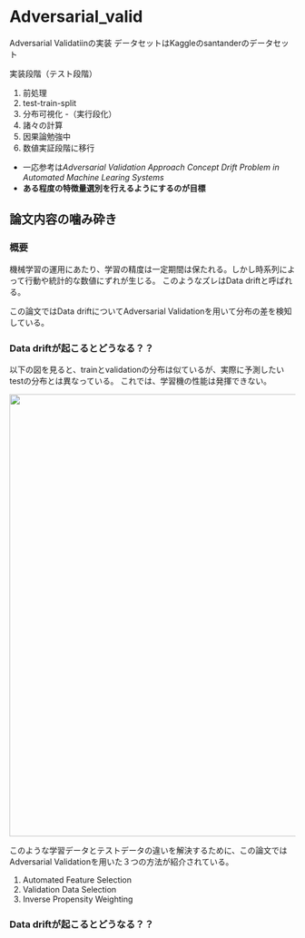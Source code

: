 # Adversarial_valid

Adversarial Validatiinの実装
データセットはKaggleのsantanderのデータセット

実装段階（テスト段階）

1. 前処理
2. test-train-split
3. 分布可視化 -（実行段化）
4. 諸々の計算
5. 因果論勉強中
6. 数値実証段階に移行

- 一応参考は*Adversarial Validation Approach Concept Drift Problem in Automated Machine Learing Systems*
- **ある程度の特徴量選別を行えるようにするのが目標**

## 論文内容の噛み砕き
### 概要
機械学習の運用にあたり、学習の精度は一定期間は保たれる。しかし時系列によって行動や統計的な数値にずれが生じる。
このようなズレはData driftと呼ばれる。

この論文ではData driftについてAdversarial Validationを用いて分布の差を検知している。

### Data driftが起こるとどうなる？？
以下の図を見ると、trainとvalidationの分布は似ているが、実際に予測したいtestの分布とは異なっている。
これでは、学習機の性能は発揮できない。

<div align="center">
<img src="https://github.com/TakumaTakami/Adversarial_valid/blob/images/img2.png" width="780px" class="imgs">
</div>

このような学習データとテストデータの違いを解決するために、この論文ではAdversarial Validationを用いた３つの方法が紹介されている。
1. Automated Feature Selection
2. Validation Data Selection
3. Inverse Propensity Weighting

### Data driftが起こるとどうなる？？
